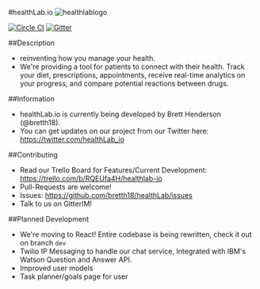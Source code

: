 #healthLab.io
![healthlablogo](https://cloud.githubusercontent.com/assets/955730/14698260/e461bd9e-0741-11e6-8897-e89bedacc022.png)

[![Circle CI](https://circleci.com/gh/bretth18/healthLab.svg?style=svg)](https://circleci.com/gh/bretth18/healthLab)
[![Gitter](https://badges.gitter.im/bretth18/healthLab.svg)](https://gitter.im/bretth18/healthLab?utm_source=badge&utm_medium=badge&utm_campaign=pr-badge)

##Description
- reinventing how you manage your health.
- We're providing a tool for patients to connect with their health. Track your diet, prescriptions, appointments, receive real-time analytics on your progress, and compare potential reactions between drugs.

##Information
* healthLab.io is currently being developed by Brett Henderson (@bretth18).
* You can get updates on our project from our Twitter here: https://twitter.com/healthLab_io

##Contributing
* Read our Trello Board for Features/Current Development: https://trello.com/b/RQEUfa4H/healthlab-io
* Pull-Requests are welcome!
* Issues: https://github.com/bretth18/healthLab/issues
* Talk to us on GitterIM!


##Planned Development
* We're moving to React! Entire codebase is being rewritten, check it out on branch `dev`
* Twilio IP Messaging to handle our chat service, Integrated with IBM's Watson Question and Answer API.
* Improved user models
* Task planner/goals page for user
